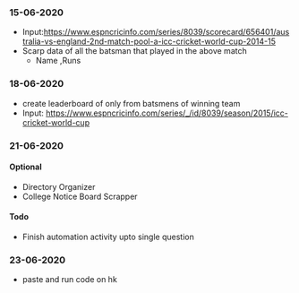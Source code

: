 ### 15-06-2020 
* Input:https://www.espncricinfo.com/series/8039/scorecard/656401/australia-vs-england-2nd-match-pool-a-icc-cricket-world-cup-2014-15
* Scarp data of all the batsman that played in the above match 
    * Name ,Runs
### 18-06-2020
* create leaderboard of only from batsmens  of  winning team
* Input: https://www.espncricinfo.com/series/_/id/8039/season/2015/icc-cricket-world-cup 
### 21-06-2020
#### Optional
* Directory Organizer
* College Notice Board Scrapper
#### Todo
* Finish automation activity upto single question
### 23-06-2020
* paste and run code on hk